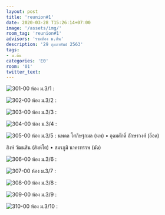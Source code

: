 ```yaml
---
layout: post
title: 'reunion#1'
date: 2020-03-28 T15:26:14+07:00
image: '/assets/img/'
room_tag: 'reunion#1'
advisors: 'รวมห้อง ม.ต้น'
description: '29 กุมภาพันธ์ 2563'
tags:
- ม.ต้น
categories: 'E0'
room: '01'
twitter_text:
---
```

![301-00](https://res.cloudinary.com/dbruw74ms/image/upload/r_8,c_fit,w_760/v1585476491/2020-02-29-301_a1xe6g.png)
ห้อง ม.3/1 :

![302-00](https://res.cloudinary.com/dbruw74ms/image/upload/r_8,c_fit,w_760/v1585476480/2020-02-29-302_sowrtq.png)
ห้อง ม.3/2 :

![303-00](https://res.cloudinary.com/dbruw74ms/image/upload/r_8,c_fit,w_760/v1585476469/2020-02-29-303_cwpqlj.png)
ห้อง ม.3/3 :

![304-00](https://res.cloudinary.com/dbruw74ms/image/upload/r_8,c_fit,w_760/v1585476459/2020-02-29-304_l6illj.png)
ห้อง ม.3/4 :

![305-00](https://res.cloudinary.com/dbruw74ms/image/upload/r_8,c_fill,g_faces,h_507,w_760/v1585372320/2020-02-29-305_zic8fq.png)
ห้อง ม.3/5 : นพดล โศภิษฐกมล (นพ) • อุดมศักดิ์ อักษรวงศ์ (อ๊อด)

สิงห์ วัฒนสิน (สิงห์โต) • สมรภูมิ นาครทรรพ (มัด)

![306-00](https://res.cloudinary.com/dbruw74ms/image/upload/r_8,c_fit,w_760/v1585476448/2020-02-29-306_scx9cq.png)
ห้อง ม.3/6 :

![307-00](https://res.cloudinary.com/dbruw74ms/image/upload/r_8,c_fit,w_760/v1585476440/2020-02-29-307_tnadtz.png)
ห้อง ม.3/7 :

![308-00](https://res.cloudinary.com/dbruw74ms/image/upload/r_8,c_fit,w_760/v1585476429/2020-02-29-308_rbbafi.png)
ห้อง ม.3/8 :

![309-00](https://res.cloudinary.com/dbruw74ms/image/upload/r_8,c_fit,w_760/v1585476419/2020-02-29-309_o71ni3.png)
ห้อง ม.3/9 :

![310-00](https://res.cloudinary.com/dbruw74ms/image/upload/r_8,c_fit,w_760/v1585476366/2020-02-29-310_jqyuoh.png)
ห้อง ม.3/10 :
